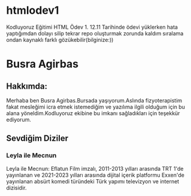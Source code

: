 # htmlodev1
Kodluyoruz Eğitimi HTML Ödev 1. 12.11 Tarihinde ödevi yüklerken hata yaptığımdan dolayı silip tekrar repo oluşturmak zorunda kaldım sıralama ondan kaynaklı farklı gözükebilir(bilginize:))
<h1>Busra Agirbas</h1>
<!--başlık oluşturdum-->
<h2>Hakkımda:</h2>
<!--2.başlığı oluşturdum-->
<!--paragraf cümleme geçtim-->
<p>Merhaba ben Busra Agirbas.Bursada yaşıyorum.Aslında fizyoterapistim fakat mesleğimi icra etmek istemediğim ve yazılıma ilgili olduğum için bu alana yöneldim.Kodluyoruz ekibine bu imkanı sağladıkları için teşekkür ediyorum.</p>
<h2>Sevdiğim Diziler</h2>
<h3>Leyla ile Mecnun</h3>
<!--yine paragrafta açıklamamı yaptım-->
<p>Leyla ile Mecnun: Eflatun Film imzalı, 2011-2013 yılları arasında TRT 1'de yayınlanan ve 2021-2023 yılları arasında dijital içerik platformu Exxen'de yayınlanan absürt komedi türündeki Türk yapımı televizyon ve internet dizisidir.</p>
<!--bitti-->
